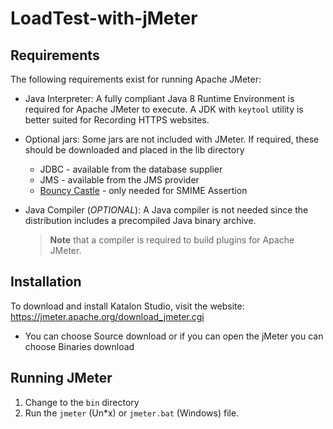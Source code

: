 # LoadTest-with-jMeter

## Requirements
The following requirements exist for running Apache JMeter:

- Java Interpreter:
  A fully compliant Java 8 Runtime Environment is required
  for Apache JMeter to execute. A JDK with `keytool` utility is better suited
  for Recording HTTPS websites.

- Optional jars:
  Some jars are not included with JMeter.
  If required, these should be downloaded and placed in the lib directory
  - JDBC - available from the database supplier
  - JMS - available from the JMS provider
  - [Bouncy Castle](https://www.bouncycastle.org/) -
  only needed for SMIME Assertion

- Java Compiler (*OPTIONAL*):
  A Java compiler is not needed since the distribution includes a
  precompiled Java binary archive.
  > **Note** that a compiler is required to build plugins for Apache JMeter.

## Installation
To download and install Katalon Studio, visit the website: https://jmeter.apache.org/download_jmeter.cgi
- You can choose Source download or if you can open the jMeter you can choose Binaries download

## Running JMeter
1. Change to the `bin` directory
2. Run the `jmeter` (Un\*x) or `jmeter.bat` (Windows) file.




